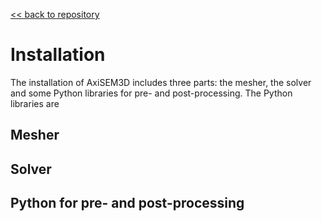 [<< back to repository](https://github.com/kuangdai/AxiSEM-3D)

# Installation

The installation of AxiSEM3D includes three parts: the mesher, the solver and some Python libraries for pre- and post-processing. The Python libraries are 

  

## Mesher

## Solver

## Python for pre- and post-processing
<!--stackedit_data:
eyJoaXN0b3J5IjpbLTQ1NTc4ODY4M119
-->